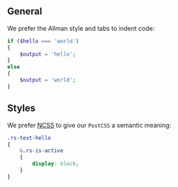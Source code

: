 General
-------

We prefer the Allman style and tabs to indent code:

```php
if ($hello === 'world')
{
	$output = 'hello';
}
else
{
	$output = 'world';
}
```


Styles
------

We prefer [NCSS](https://ncss.io) to give our `PostCSS` a semantic meaning:

```css
.rs-text-hello
{
	&.rs-is-active
	{
		display: block;
	}
}
```
